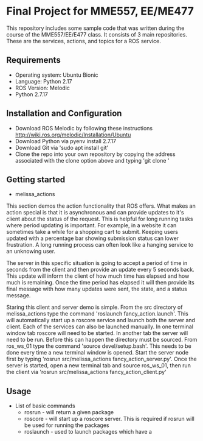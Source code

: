 # Final Project for MME557, EE/ME477

This repository includes some sample code that was written during the course of the MME557/EE/E477 class. It consists of 3 main
repositories. These are the services, actions, and topics for a ROS service.
   

## Requirements
- Operating system: Ubuntu Bionic
- Language: Python 2.17
- ROS Version: Melodic 
- Python 2.7.17


## Installation and Configuration
 - Download ROS Melodic by following these instructions http://wiki.ros.org/melodic/Installation/Ubuntu
 - Download Python via pyenv install 2.7.17
 - Download Git via 'sudo apt install git'
 - Clone the repo into your own repository by copying the address associated with the clone option above and typing 'git clone <cloned address>'

## Getting started
- melissa_actions

This section demos the action functionality that ROS offers. What makes an action special is that it is asynchronous and can provide updates to it's client about the status of the request. This is helpful for long running tasks where period updating is important. For example, in a website it can sometimes take a while for a shopping cart to submit. Keeping users updated with a percentage bar showing submission status can lower frustration. A long running process can often look like a hanging service to an unknowing user.

The server in this specific situation is going to accept a period of time in seconds from the client and then provide an update every 5 seconds back. This update will inform the client of how much time has elapsed and how much is remaining. Once the time period has elapsed it will then provide its final message with how many updates were sent, the state, and a status message.

Staring this client and server demo is simple. From the src directory of melissa_actions type the command 'roslaunch fancy_action.launch'. This will automatically start up a roscore service and launch both the server and client. Each of the services can also be launched manually. In one terminal window tab roscore will need to be started. In another tab the server will need to be run. Before this can happen the directory must be sourced. From ros_ws_01 type the command 'source devel/setup.bash'. This needs to be done every time a new terminal window is opened. Start the server node first by typing 'rosrun src/melissa_actions fancy_action_server.py'. Once the server is started, open a new terminal tab and source ros_ws_01, then run the client via 'rosrun src/melissa_actions fancy_action_client.py'

## Usage
 - List of basic commands
    - rosrun <package name> - will return a given package
    - roscore - will start up a roscore server. This is required if rosrun will be used for running the packages
    - roslaunch <launch package name> - used to launch packages which have a 
